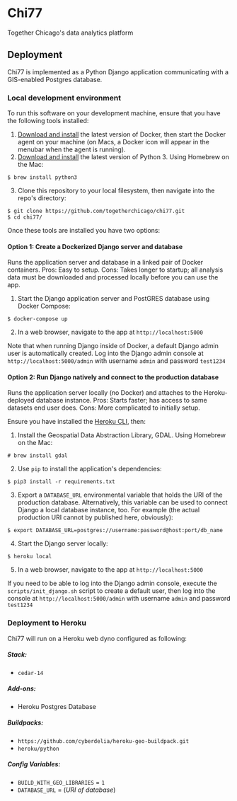 # Chi77
Together Chicago's data analytics platform

## Deployment

Chi77 is implemented as a Python Django application communicating with a GIS-enabled Postgres database.

### Local development environment

To run this software on your development machine, ensure that you have the following tools installed:

1. [Download and install](https://docs.docker.com/install/) the latest version of Docker, then start the Docker agent on your machine (on Macs, a Docker icon will appear in the menubar when the agent is running).
2. [Download and install](https://www.python.org/downloads/) the latest version of Python 3. Using Homebrew on the Mac:
```
$ brew install python3
```
3. Clone this repository to your local filesystem, then navigate into the repo's directory:
```
$ git clone https://github.com/togetherchicago/chi77.git
$ cd chi77/
```

Once these tools are installed you have two options:

#### Option 1: Create a Dockerized Django server and database

Runs the application server and database in a linked pair of Docker containers. Pros: Easy to setup. Cons: Takes longer to startup; all analysis data must be downloaded and processed locally before you can use the app.

1. Start the Django application server and PostGRES database using Docker Compose:
```
$ docker-compose up
```
2. In a web browser, navigate to the app at `http://localhost:5000`

Note that when running Django inside of Docker, a default Django admin user is automatically created. Log into the Django admin console at `http://localhost:5000/admin` with username `admin` and password `test1234`

#### Option 2: Run Django natively and connect to the production database

Runs the application server locally (no Docker) and attaches to the Heroku-deployed database instance. Pros: Starts faster; has access to same datasets end user does. Cons: More complicated to initially setup.

Ensure you have installed the [Heroku CLI](https://devcenter.heroku.com/articles/heroku-cli#download-and-install), then:

1. Install the Geospatial Data Abstraction Library, GDAL. Using Homebrew on the Mac:
```
# brew install gdal
```
2. Use `pip` to install the application's dependencies:
```
$ pip3 install -r requirements.txt
```
3. Export a `DATABASE_URL` environmental variable that holds the URI of the production database. Alternatively, this variable can be used to connect Django a local database instance, too. For example (the actual production URI cannot by published here, obviously):
```
$ export DATABASE_URL=postgres://username:password@host:port/db_name
```
4. Start the Django server locally:
```
$ heroku local
```
5. In a web browser, navigate to the app at `http://localhost:5000`

If you need to be able to log into the Django admin console, execute the `scripts/init_django.sh` script to create a default user, then log into the console at `http://localhost:5000/admin` with username `admin` and password `test1234`

### Deployment to Heroku

Chi77 will run on a Heroku web dyno configured as following:

##### Stack:

* `cedar-14`

##### Add-ons:

* Heroku Postgres Database

##### Buildpacks:

* `https://github.com/cyberdelia/heroku-geo-buildpack.git`
* `heroku/python`

##### Config Variables:

* `BUILD_WITH_GEO_LIBRARIES` = `1`
* `DATABASE_URL` = (_URI of database_)
